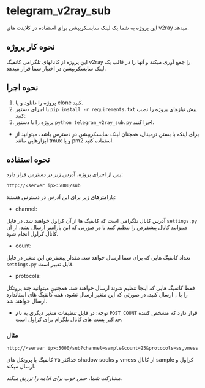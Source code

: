 # telegram_v2ray_sub

این پروژه به شما یک لینک سابسکریپشن برای استفاده در کلاینت های v2ray میدهد.

## نحوه کار پروژه
این پروژه از کانالهای تلگرامی کانفیگ v2ray را جمع آوری میکند و آنها را در قالب یک لینک سابسکریپشن در اختیار شما قرار میدهد.

## نحوه اجرا
1. پروژه را دانلود و یا clone کنید.
2. با اجرای دستور `pip install -r requirements.txt` پیش نیازهای پروژه را نصب کنید:
3. پروژه را با دستور `python telegram_v2ray_sub.py` اجرا کنید.
* برای اینکه با بستن ترمینال، همچنان لینک سابسکریپشن در دسترس باشد، میتوانید از ابزارهایی مانند tmux و یا pm2 استفاده کنید.

## نحوه استفاده
پس از اجرای پروژه، آدرس زیر در دسترس قرار دارد:

`http://<server ip>:5000/sub`

پارامترهای زیر برای این آدرس در دسترس هستند:
* channel:

آدرس کانال تلگرامی است که کانفیگ ها از آن کراول خواهند شد. در فایل `settings.py` میتوانید کانال پیشفرض را تنظیم کنید تا در صورتی که این پارامتر ارسال نشد، از آن کانال کراول انجام شود.
* count:

تعداد کانفیگ هایی که برای شما ارسال خواهد شد. مقدار پیشفرض این متغیر در فایل `settings.py` قابل تغییر است.
* protocols:

فقط کانفیگ هایی که اینجا تنظیم شوند ارسال خواهند شد. همچنین میتوانید چند پروتکل را با `,` ارسال کنید. در صورتی که این متغیر ارسال نشود، همه کانفیگ های استاندارد ارسال خواهند شد.
* توجه: در فایل تنظیمات متغیر دیگری به نام `POST_COUNT` قرار دارد که مشخص کننده حداکثر پست های کانال تلگرام برای کراول است.

### مثال
`http://<server ip>:5000/sub?channel=sample&count=25&protocols=ss,vmess`

حداکثر ۲۵ کانفیگ با پروتکل های shadow socks و vmess از کانال sample کراول و ارسال میکند.

_مشارکت شما، حس خوب برای ادامه را تزریق میکند._
